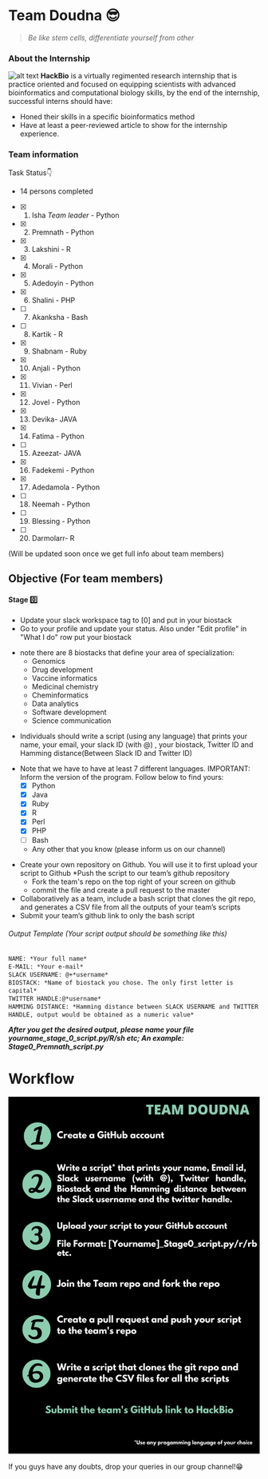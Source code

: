 # Team Doudna 😎
>*Be like stem cells, differentiate yourself from other*              
### About the Internship   
![alt text](https://github.com/prembioinfo/Team-Doudna/blob/82006bc48c0849840a64f307b4b118a460492c5e/1.jpg)
**HackBio** is a virtually regimented research internship that is practice oriented and focused on equipping scientists with advanced bioinformatics and computational biology skills, by the end of the internship, successful interns should have:
+ Honed their skills in a specific bioinformatics method
+ Have at least a peer-reviewed article to show for the internship experience.

### Team information
Task Status👇
 * 14 persons completed
- [x] 1. Isha *Team leader* - Python
- [x] 2. Premnath - Python
- [x] 3. Lakshini - R
- [x] 4. Morali - Python
- [x] 5. Adedoyin - Python
- [x] 6. Shalini - PHP
- [ ] 7. Akanksha - Bash
- [ ] 8. Kartik - R
- [x] 9. Shabnam - Ruby
- [x] 10. Anjali - Python
- [x] 11. Vivian - Perl
- [x] 12. Jovel - Python
- [x] 13. Devika- JAVA
- [x] 14. Fatima - Python
- [ ] 15. Azeezat- JAVA
- [x] 16. Fadekemi - Python
- [x] 17. Adedamola - Python
- [ ] 18. Neemah - Python
- [ ] 19. Blessing - Python
- [ ] 20. Darmolarr- R

(Will be updated soon once we get full info about team members)

## Objective (For team members)
#### Stage 0️⃣
+ Update your slack workspace tag to [0] and put in your biostack
+  Go to your profile and update your status. Also under "Edit profile" in "What I do" row put your biostack
 * note there are 8 biostacks that define your area of specialization: 
    * Genomics
    * Drug development
    * Vaccine informatics
    * Medicinal chemistry
    * Cheminformatics
    * Data analytics
    * Software development
    * Science communication 

+  Individuals should write a script (using any language) that prints your name, your email, your slack ID (with @) , your biostack, Twitter ID and Hamming distance(Between Slack ID and Twitter ID)
  * Note that we have to have at least 7 different languages. IMPORTANT: Inform the version of the program. Follow below to find yours:
    * [x] Python 
    * [x] Java
    * [x] Ruby
    * [x] R
    * [x] Perl
    * [X] PHP
    * [ ] Bash

    * Any other that you know (please inform us on our channel)

+ Create your own repository on Github. You will use it to first upload your script to Github
 *Push the script to our team’s github repository
  * Fork the team's repo on the top right of your screen on github
  * commit the file and create a pull request to the master
+ Collaboratively as a team, include a bash script that clones the git repo, and generates a CSV file from all the outputs of your team’s scripts
+ Submit your team’s github link to ​only​ the bash script

###### Output Template (Your script output should be something like this)
```
NAME: *Your full name*
E-MAIL: *Your e-mail* 
SLACK USERNAME: @+*username*
BIOSTACK: *Name of biostack you chose. The only first letter is capital* 
TWITTER HANDLE:@*username*
HAMMING DISTANCE: *Hamming distance between SLACK USERNAME and TWITTER HANDLE, output would be obtained as a numeric value*
```
***After you get the desired output, please name your file yourname_stage_0_script.py/R/sh etc;
An example: Stage0_Premnath_script.py***

# Workflow
![alt text](https://github.com/prembioinfo/Team-Doudna/blob/0fd1dfb9d99f67667718511c3bd8b446ad97bef6/Workflow.png)

If you guys have any doubts, drop your queries in our group channel!😁
